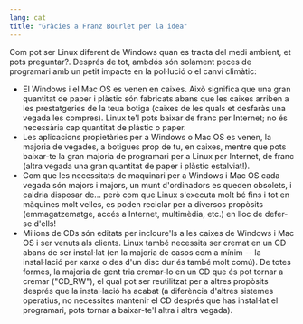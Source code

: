 ```yaml
---
lang: cat
title: "Gràcies a Franz Bourlet per la idea"
---
```


Com pot ser Linux diferent de Windows quan es tracta del medi ambient, et pots preguntar?. Després de tot, ambdós són solament peces de programari amb un petit impacte en la pol·lució o el canvi climàtic:

<ul>

<li>El Windows i el Mac OS es venen en caixes. Això significa que una gran quantitat de paper i plàstic són fabricats abans que les caixes arriben a les prestatgeries de la teua botiga (caixes de les quals et desfaràs una vegada les compres). Linux te'l pots baixar de franc per Internet; no és necessària cap quantitat de plàstic o paper.</li>

<li>Les aplicacions propietàries per a Windows o Mac OS es venen, la majoria de vegades, a botigues prop de tu, en caixes, mentre que pots baixar-te la gran majoria de programari per a Linux per Internet, de franc (altra vegada una gran quantitat de paper i plàstic estalviat!).</li>

<li>Com que les necessitats de maquinari per a Windows i Mac OS cada vegada són majors i majors, un munt d'ordinadors es queden obsolets, ﻿i caldria disposar de... però com que Linux s'executa molt bé fins i tot en màquines molt velles, es poden reciclar per a diversos propòsits (emmagatzematge, accés a Internet, multimèdia, etc.) en lloc de defer-se d'ells!</li>

<li>Milions de CDs són editats per incloure'ls a les caixes de Windows i Mac OS i ser venuts als clients. Linux també necessita ser cremat en un CD abans de ser instal·lat (en la majoria de casos com a mínim -- la instal·lació per xarxa o des d'un disc dur és també molt comú). De totes formes, la majoria de gent tria cremar-lo en un CD que és pot tornar a cremar ("CD_RW"), el qual pot ser reutilitzat per a altres propòsits després que la instal·lació ha acabat (a diferència d'altres sistemes operatius, no necessites mantenir el CD després que has instal·lat el programari, pots tornar a baixar-te'l altra i altra vegada).</li>

</ul>





